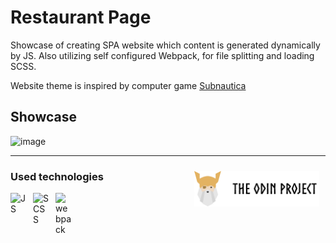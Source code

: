 # Restaurant Page
Showcase of creating SPA website which content is generated dynamically by JS. Also utilizing self configured Webpack, for file splitting and loading SCSS. 

Website theme is inspired by computer game [Subnautica](https://store.steampowered.com/app/264710/Subnautica/)
## Showcase
![image](https://user-images.githubusercontent.com/33003089/212468247-9e997527-aaa4-4ec7-8393-f92c64130684.png)

---
[<picture><source media="(prefers-color-scheme: dark)" srcset="https://raw.githubusercontent.com/MarcinSkic/marcinskic/main/icons/odin-dark.svg"><img align="right" alt="webpack" width="200px" src="https://raw.githubusercontent.com/MarcinSkic/marcinskic/main/icons/odin-light.svg" style="padding-right:10px;padding-top:10px;"/></picture>](https://www.theodinproject.com/lessons/node-path-javascript-restaurant-page)
### Used technologies
[<img align="left" alt="JS" width="26px" src="https://cdn.jsdelivr.net/gh/devicons/devicon/icons/javascript/javascript-original.svg" style="padding-right:10px;" />][js]
[<img align="left" alt="SCSS" width="26px" src="https://cdn.jsdelivr.net/gh/devicons/devicon/icons/sass/sass-original.svg" style="padding-right:10px;"/>][sass]
[<img align="left" alt="webpack" width="26px" src="https://cdn.jsdelivr.net/gh/devicons/devicon/icons/webpack/webpack-original.svg" style="padding-right:10px;"/>][webpack]

[sass]: https://sass-lang.com
[js]: https://en.wikipedia.org/wiki/JavaScript
[webpack]: https://webpack.js.org
